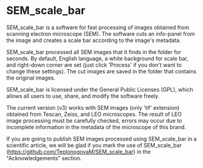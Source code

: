 # SEM_scale_bar
SEM_scale_bar is a software for fast processing of images obtained from scanning electron microscope (SEM). The software cuts an info-panel from the image and creates a scale bar according to the image's metadata.

SEM_scale_bar processed all SEM images that it finds in the folder for seconds. By default, English language, a white background for scale bar, and right-down corner are set (just click 'Process' if you don't want to change these settings). The cut images are saved in the folder that contains the original images.

SEM_scale_bar is licensed under the General Public Licenses (GPL), which allows all users to use, share, and modify the software freely.

The current version (v3) works with SEM images (only 'tif' extension) obtained from Tescan, Zeiss, and LEO microscopes. The result of LEO image processing must be carefully checked, errors may occur due to incomplete information in the metadata of the microscope of this brand.

If you are going to publish SEM images processed using SEM_scale_bar in a scientific article, we will be glad if you mark the use of SEM_scale_bar (https://github.com/TeplonogovaM/SEM_scale_bar) in the "Acknowledgements" section.
